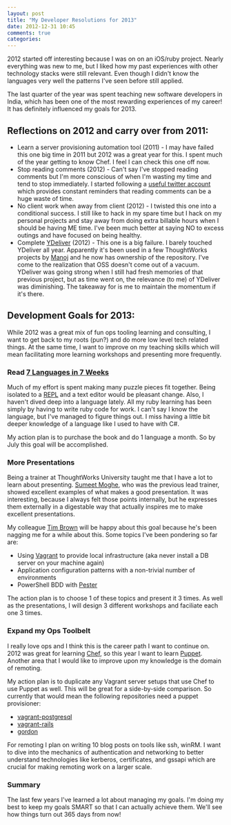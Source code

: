 ```yaml
---
layout: post
title: "My Developer Resolutions for 2013"
date: 2012-12-31 10:45
comments: true
categories:
---
```


2012 started off interesting because I was on on an iOS/ruby project. Nearly everything was new to me, but I liked how
my past experiences with other technology stacks were still relevant. Even though I didn't know the languages very well
the patterns I've seen before still applied.

The last quarter of the year was spent teaching new software developers in India, which has been one of the most
rewarding experiences of my career! It has definitely influenced my goals for 2013.

<!-- more -->

## Reflections on 2012 and carry over from 2011:

* Learn a server provisioning automation tool (2011) - I may have failed this one big time in 2011 but 2012 was a great
  year for this. I spent much of the year getting to know Chef. I feel I can check this one off now.
* Stop reading comments (2012) - Can't say I've stopped reading comments but I'm more conscious of when I'm wasting my
  time and tend to stop immediately. I started following a [useful twitter account](https://twitter.com/AvoidComments)
  which provides constant reminders that reading comments can be a huge waste of time.
* No client work when away from client (2012) - I twisted this one into a conditional success. I still like to hack in
  my spare time but I hack on my personal projects and stay away from doing extra billable hours when I should be having
  ME time. I've been much better at saying NO to excess outings and have focused on being healthy.
* Complete [YDeliver](https://github.com/manojlds/YDeliver/) (2012) - This one is a big failure. I barely touched
  YDeliver all year. Apparently it's been used in a few ThoughtWorks projects by [Manoj](https://github.com/manojlds) and he now
  has ownership of the repository. I've come to the realization that OSS doesn't come out of a vacuum. YDeliver was
  going strong when I still had fresh memories of that previous project, but as time went on, the relevance (to me) of
  YDeliver was diminishing. The takeaway for is me to maintain the momentum if it's there.

## Development Goals for 2013:

While 2012 was a great mix of fun ops tooling learning and consulting, I want to get back to my roots (pun?) and do more low
level tech related things. At the same time, I want to improve on my teaching skills which will mean facilitating more learning
workshops and presenting more frequently.

### Read [7 Languages in 7 Weeks](http://pragprog.com/book/btlang/seven-languages-in-seven-weeks)

Much of my effort is spent making many puzzle pieces fit together. Being isolated to a
[REPL](http://en.wikipedia.org/wiki/Read%E2%80%93eval%E2%80%93print_loop) and a text editor would be
pleasant change. Also, I haven't dived deep into a language lately. All my ruby learning has been simply by having to
write ruby code for work. I can't say I know the language, but I've managed to figure things out. I miss having a little
bit deeper knowledge of a language like I used to have with C#.

My action plan is to purchase the book and do 1 language a month. So by July this goal will be accomplished.

### More Presentations

Being a trainer at ThoughtWorks University taught me that I have a lot to learn about presenting. [Sumeet
Moghe](http://www.learninggeneralist.com/), who was the previous lead trainer, showed excellent examples of what makes a
good presentation. It was interesting, because I always felt those points internally, but he expresses them externally
in a digestable way that actually inspires me to make excellent presentations.

My colleague [Tim Brown](http://twitter.com/tpbrown) will be happy about this goal because he's been nagging me for a
while about this. Some topics I've been pondering so far are:

* Using [Vagrant](http://vagrantup.com/) to provide local infrastructure (aka never install a DB server on your machine again)
* Application configuration patterns with a non-trivial number of environments
* PowerShell BDD with [Pester](https://github.com/pester/Pester/)

The action plan is to choose 1 of these topics and present it 3 times. As well as the presentations, I will design 3
different workshops and faciliate each one 3 times.

### Expand my Ops Toolbelt

I really love ops and I think this is the career path I want to continue on. 2012 was great for learning
[Chef](http://www.opscode.com/chef/), so this year I want to learn [Puppet](http://puppetlabs.com/). Another area
that I would like to improve upon my knowledge is the domain of remoting.

My action plan is to duplicate any Vagrant server setups that use Chef to use Puppet as well. This will be great for
a side-by-side comparison. So currently that would mean the following repositories need a puppet provisioner:

* [vagrant-postgresql](https://github.com/scottmuc/vagrant-postgresql)
* [vagrant-rails](https://github.com/scottmuc/vagrant_rails)
* [gordon](https://github.com/scottmuc/gordon)

For remoting I plan on writing 10 blog posts on tools like ssh, winRM. I want to dive into the mechanics of
authentication and networking to better understand technologies like kerberos, certificates, and gssapi which are
crucial for making remoting work on a larger scale.

### Summary

The last few years I've learned a lot about managing my goals. I'm doing my best to keep my goals SMART so that I can
actually achieve them. We'll see how things turn out 365 days from now!

